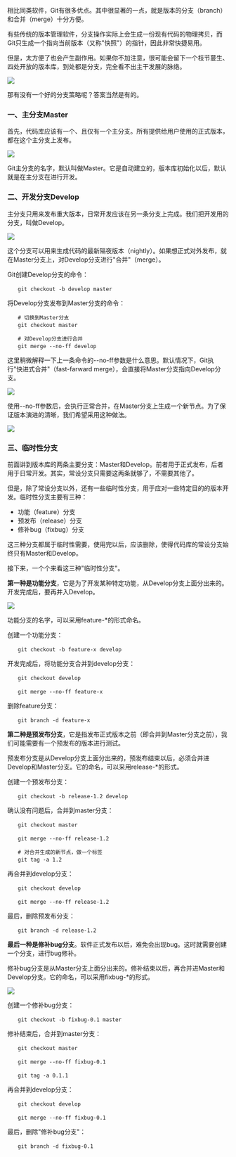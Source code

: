 相比同类软件，Git有很多优点。其中很显著的一点，就是版本的分支（branch）和合并（merge）十分方便。

有些传统的版本管理软件，分支操作实际上会生成一份现有代码的物理拷贝，而Git只生成一个指向当前版本（又称"快照"）的指针，因此非常快捷易用。

但是，太方便了也会产生副作用。如果你不加注意，很可能会留下一个枝节蔓生、四处开放的版本库，到处都是分支，完全看不出主干发展的脉络。

![](https://cdn.jsdelivr.net/gh/itwanger/toBeBetterJavaer/images/git/fenzhi-01.png)


那有没有一个好的分支策略呢？答案当然是有的。

### 一、主分支Master

首先，代码库应该有一个、且仅有一个主分支。所有提供给用户使用的正式版本，都在这个主分支上发布。

![](https://cdn.jsdelivr.net/gh/itwanger/toBeBetterJavaer/images/git/fenzhi-02.png)

Git主分支的名字，默认叫做Master。它是自动建立的，版本库初始化以后，默认就是在主分支在进行开发。

### 二、开发分支Develop

主分支只用来发布重大版本，日常开发应该在另一条分支上完成。我们把开发用的分支，叫做Develop。

![](https://cdn.jsdelivr.net/gh/itwanger/toBeBetterJavaer/images/git/fenzhi-03.png)

这个分支可以用来生成代码的最新隔夜版本（nightly）。如果想正式对外发布，就在Master分支上，对Develop分支进行"合并"（merge）。

Git创建Develop分支的命令：

```
　　git checkout -b develop master
```

将Develop分支发布到Master分支的命令：

```
　　# 切换到Master分支
　　git checkout master

　　# 对Develop分支进行合并
　　git merge --no-ff develop
```

这里稍微解释一下上一条命令的--no-ff参数是什么意思。默认情况下，Git执行"快进式合并"（fast-farward merge），会直接将Master分支指向Develop分支。

![](https://cdn.jsdelivr.net/gh/itwanger/toBeBetterJavaer/images/git/fenzhi-04.png)

使用--no-ff参数后，会执行正常合并，在Master分支上生成一个新节点。为了保证版本演进的清晰，我们希望采用这种做法。

![](https://cdn.jsdelivr.net/gh/itwanger/toBeBetterJavaer/images/git/fenzhi-05.png)

### 三、临时性分支

前面讲到版本库的两条主要分支：Master和Develop。前者用于正式发布，后者用于日常开发。其实，常设分支只需要这两条就够了，不需要其他了。

但是，除了常设分支以外，还有一些临时性分支，用于应对一些特定目的的版本开发。临时性分支主要有三种：

* 功能（feature）分支
* 预发布（release）分支
* 修补bug（fixbug）分支

这三种分支都属于临时性需要，使用完以后，应该删除，使得代码库的常设分支始终只有Master和Develop。

接下来，一个个来看这三种"临时性分支"。

**第一种是功能分支**，它是为了开发某种特定功能，从Develop分支上面分出来的。开发完成后，要再并入Develop。

![](https://cdn.jsdelivr.net/gh/itwanger/toBeBetterJavaer/images/git/fenzhi-06.png)

功能分支的名字，可以采用feature-*的形式命名。

创建一个功能分支：
```
　　git checkout -b feature-x develop
```

开发完成后，将功能分支合并到develop分支：

```
　　git checkout develop

　　git merge --no-ff feature-x
```

删除feature分支：
```
　　git branch -d feature-x
```  

**第二种是预发布分支**，它是指发布正式版本之前（即合并到Master分支之前），我们可能需要有一个预发布的版本进行测试。

预发布分支是从Develop分支上面分出来的，预发布结束以后，必须合并进Develop和Master分支。它的命名，可以采用release-*的形式。

创建一个预发布分支：
```
　　git checkout -b release-1.2 develop
```
确认没有问题后，合并到master分支：
```
　　git checkout master

　　git merge --no-ff release-1.2

　　# 对合并生成的新节点，做一个标签
　　git tag -a 1.2
```
再合并到develop分支：
```
　　git checkout develop

　　git merge --no-ff release-1.2
```
最后，删除预发布分支：
```
　　git branch -d release-1.2
```
**最后一种是修补bug分支**。软件正式发布以后，难免会出现bug。这时就需要创建一个分支，进行bug修补。

修补bug分支是从Master分支上面分出来的。修补结束以后，再合并进Master和Develop分支。它的命名，可以采用fixbug-*的形式。

![](https://cdn.jsdelivr.net/gh/itwanger/toBeBetterJavaer/images/git/fenzhi-07.png)

创建一个修补bug分支：
```
　　git checkout -b fixbug-0.1 master
```
修补结束后，合并到master分支：
```
　　git checkout master

　　git merge --no-ff fixbug-0.1

　　git tag -a 0.1.1
```
再合并到develop分支：
```
　　git checkout develop

　　git merge --no-ff fixbug-0.1
```
最后，删除"修补bug分支"：
```
　　git branch -d fixbug-0.1
```  